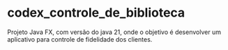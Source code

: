 # codex_controle_de_biblioteca
Projeto Java FX, com versão do java 21, onde o objetivo é desenvolver um aplicativo para controle de fidelidade dos clientes.
